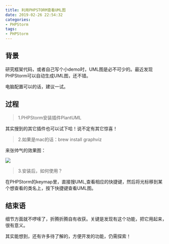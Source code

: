 ```yaml
---
title: 利用PHPSTORM查看UML图
date: 2019-02-26 22:54:32
categories:
- PHPStorm
tags:
- PHPStorm
---
```


## 背景

研究框架代码，或者自己写个小demo时，UML图是必不可少的。最近发现PHPStorm可以自动生成UML图，还不错。

电脑配置可以的话，建议一试。

## 过程

> 1.PHPStorm安装插件PlantUML

其实搜到的其它插件也可以试下哈！说不定有其它惊喜！

> 2.如果是mac的话：brew install graphviz

来张帅气的效果图：

![](http://pic.abble.top/15511944340674.jpg)

> 3.安装后，如何使用？

在PHPStorm的keymap里，直接搜UML,查看相应的快捷键，然后将光标移到某个想查看的类名上，按下快捷键查看UML图。


## 结束语

细节方面就不啰嗦了，折腾折腾自有收获。关键是发现有这个功能，把它用起来，很有意义。

其实能想到，还有许多待了解的，方便开发的功能，仍需探索！